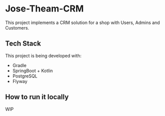 # Jose-Theam-CRM

This project implements a CRM solution for a shop with Users, Admins and Customers.

## Tech Stack

This project is being developed with:  
*   Gradle  
*   SpringBoot + Kotlin  
*   PostgreSQL  
*   Flyway  

## How to run it locally

WIP
    